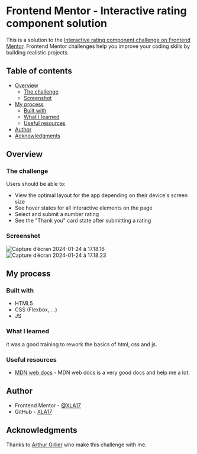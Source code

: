 # Frontend Mentor - Interactive rating component solution

This is a solution to the [Interactive rating component challenge on Frontend Mentor](https://www.frontendmentor.io/challenges/interactive-rating-component-koxpeBUmI). Frontend Mentor challenges help you improve your coding skills by building realistic projects. 

## Table of contents

- [Overview](#overview)
  - [The challenge](#the-challenge)
  - [Screenshot](#screenshot)
- [My process](#my-process)
  - [Built with](#built-with)
  - [What I learned](#what-i-learned)
  - [Useful resources](#useful-resources)
- [Author](#author)
- [Acknowledgments](#acknowledgments)


## Overview

### The challenge

Users should be able to:

- View the optimal layout for the app depending on their device's screen size
- See hover states for all interactive elements on the page
- Select and submit a number rating
- See the "Thank you" card state after submitting a rating

### Screenshot

![Capture d’écran 2024-01-24 à 17.18.16](assets/Capture%20d%E2%80%99e%CC%81cran%202024-01-24%20a%CC%80%2017.18.16.png)
![Capture d’écran 2024-01-24 à 17.18.23](assets/Capture%20d%E2%80%99e%CC%81cran%202024-01-24%20a%CC%80%2017.18.23.png)

## My process

### Built with

- HTML5
- CSS (Flexbox, ...)
- JS

### What I learned

it was a good training to rework the basics of html, css and js.

### Useful resources

- [MDN web docs](https://developer.mozilla.org/fr/docs/Web/CSS) - MDN web docs is a very good docs and help me a lot.

## Author

- Frontend Mentor - [@XLA17](https://www.frontendmentor.io/profile/XLA17)
- GitHub - [XLA17](https://github.com/XLA17)

## Acknowledgments

Thanks to [Arthur Gillier](https://) who make this challenge with me.
